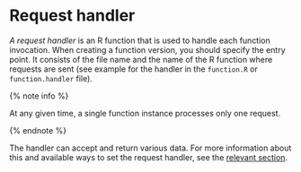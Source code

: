 # Request handler

_A request handler_ is an R function that is used to handle each function invocation. When creating a function version, you should specify the entry point. It consists of the file name and the name of the R function where requests are sent (see example for the handler in the `function.R` or `function.handler` file).

{% note info %}

At any given time, a single function instance processes only one request.

{% endnote %}

The handler can accept and return various data. For more information about this and available ways to set the request handler, see the [relevant section](model).